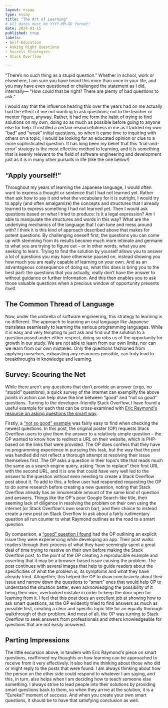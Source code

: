 ```yaml
---
layout: essay
type: essay
title: "The Art of Learning"
# All dates must be YYYY-MM-DD format!
date: 2024-01-15
published: true
labels:
- Self-Education
- Asking Right Questions
- Success Strategies
- Stack Overflow
  
---
```

“There’s no such thing as a stupid question.” Whether in school, work or elsewhere, I am sure you have heard this more than once in your life, and you may have even questioned or challenged the statement as I did, internally— “How could that be right? There are plenty of bad questions to ask.”

I would say that the influence hearing this over the years had on me actually had the effect of me not wanting to ask questions; not to the teacher or mentor figure, anyway. Rather, it had me form the habit of trying to find solutions on my own, doing so as much as possible before going to anyone else for help. It instilled a certain resourcefulness in me as I tackled my own “bad” and “weak” initial questions, so when it came time to inquiring with others on a topic, I would be looking for an educated opinion or clue to a more sophisticated question. It has long been my belief that this ‘trial-and-error’ strategy is the most effective method to learning, and it is something that is keenly relevant to the field of software engineering and development just as it is in many other pursuits in life (like the one below!)

## “Apply yourself!”
Throughout my years of learning the Japanese language, I would often want to express a thought or sentence that I had not learned yet. Rather than ask how to say it and what the vocabulary for it is outright, I would try to apply (and often amalgamize) the concepts and structures that I already learned to express something I had not learned yet. Then I would ask questions based on what I tried to produce: Is it a legal expression? Am I able to manipulate the structures and words in this way? What are the underlying mechanics of the language that I can tune and mess around with?
I think it is this kind of approach described above that makes for potent questions. By challenging oneself first, the questions you can come up with stemming from its results become much more intimate and germane to what you are trying to figure out – or in other words, what you are seeking to learn. Trying to find the solution by yourself allows you to answer a lot of questions you may have otherwise paused on, instead showing you how much you are really capable of learning on your own. And as an advantageous consequence of doing so, what this does is bring you to the best part: the questions that you actually, really don’t have the answer to without guidance or further information. And this then enables you to ask those valuable questions when a precious window of opportunity presents itself.

## The Common Thread of Language
Now, under the umbrella of software engineering, this strategy to learning is no different. The approach to learning an oral language like Japanese translates seamlessly to learning the various programming languages. While it is easy and very tempting to just ask and find out the solution to a question posed under either respect, doing so robs us of the opportunity for growth in our study. We are not able to learn from our own limits, nor can we learn from our own mistakes. Only the questions fashioned from applying ourselves, exhausting any resources possible, can truly lead to breakthroughs in knowledge and learning.

## Survey: Scouring the Net
While there aren’t any questions that don’t provide an answer (ergo, no “stupid” questions), a quick survey of the internet can exemplify the above points in action can help draw the line between “good” and “not so good” questions. Turning to the developer-friendly Stack Overflow, I have found a useful example for each that can be cross-examined with [Eric Raymond's resource on asking questions the smart way](http://www.catb.org/esr/faqs/smart-questions.html).

Firstly, a [“not so good” example](https://stackoverflow.com/questions/77884351/how-to-replace-a-file-name-www-xyz-com-aboutus-php-with-url-slug-www-xyz-com) was fairly easy to find when checking the newest questions. In this post, the original poster (OP) requests Stack Overflow users to give them the answer to a relatively simple question – the OP wanted to know how to redirect a URL on their website, which is PHP-based on the links that were provided. The OP does confess that they have no programming experience in pursuing this task, but the way that the post was handled did not reflect a thorough attempt at resolving their issue themselves first. The OP asks a question in their topic’s title that reads much the same as a search engine query, asking “how to replace” their first URL with the second URL, and it is one that could have very well led to the answer to the question without even needing to create a Stack Overflow post about it. To add to this, a fellow user had responded requesting the OP to do some research before creating a new question, noting that Stack Overflow already has an innumerable amount of the same kind of question and answers. Things like the OP's poor Google Search-like title, their seeming lack of diligence in resolving the problem on their own using the internet (or Stack Overflow's own search bar), and their choice to instead create a new post on Stack Overflow to ask about a fairly rudimentary question all run counter to what Raymond outlines as the road to a smart question.

By comparison, a [“good” question I found](https://stackoverflow.com/questions/77734664/is-there-a-way-to-let-form-actions-trigger-when-a-typed-search-query-partially) had the OP outlining an explicit issue they were experiencing while developing an app. Their post walks readers through their process of what they have seemingly spent a great deal of time trying to resolve on their own before making the Stack Overflow post, to the point of the OP creating a reproducible example and asserting that it may be a browser-based issue causing the problem. The post continues with several images that help to guide readers about the specificities of what the problem is, its symptoms and what they have already tried. Altogether, this helped the OP to draw conclusively about their issue and narrow down the questions to “smart” ones that would help OP to understand the situation better, even acknowledging the possibility of it being their own, overlooked mistake in order to keep the door open for learning from it. I feel that this post does an excellent job at showing how to ask smart questions, as the OP evidently tried to find answers as much as possible first, creating a clear and specific topic title for an equally thorough walkthrough of their problem. And most of all, the OP was turning to Stack Overflow to seek answers from professionals and others knowledgeable for questions that are not easily answered.

## Parting Impressions
The little excursion above, in tandem with Eric Raymond's piece on smart questions, reaffirmed my thoughts on how learning can be approached to receive from it very effectively. It also had me thinking about those who did or might reply to the posts that were found: I am always thinking about how the person on the other side could respond to whatever I am saying, and this, in turn, also helps when I am deciding how to teach someone else something. I always strive to lead people into their solutions by providing smart questions back to them, so when they arrive at the solution, it is a "Eureka!" moment of success. And when you create your own smart questions, it should be to have that satisfying conclusion as well.
